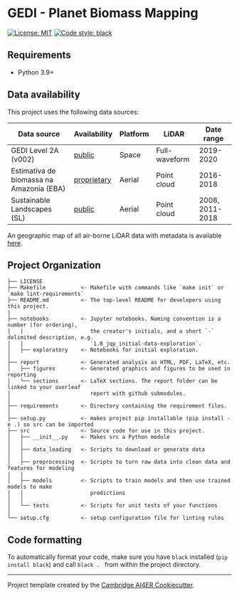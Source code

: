 # GEDI - Planet Biomass Mapping

 [![License: MIT](https://img.shields.io/badge/License-MIT-blue.svg)](https://opensource.org/licenses/MIT)
 <a href="https://github.com/psf/black"><img alt="Code style: black" src="https://img.shields.io/badge/code%20style-black-000000.svg"></a>

## Requirements
- Python 3.9+

## Data availability
This project uses the following data sources:

| Data source                              | Availability                                                                  | Platform | LiDAR         | Date range      |
|------------------------------------------|-------------------------------------------------------------------------------|----------|---------------|-----------------|
| GEDI Level 2A (v002)                     | [public](https://lpdaac.usgs.gov/products/gedi02_av002/)                      | Space    | Full-waveform | 2019-2020       |
| Estimativa de biomassa na Amazonia (EBA) | [proprietary](https://zenodo.org/record/4968706#.YPGe7OhKhEY)                 | Aerial   | Point cloud   | 2016-2018       |
| Sustainable Landscapes (SL)              | [public](https://daac.ornl.gov/CMS/guides/LiDAR_Forest_Inventory_Brazil.html) | Aerial   | Point cloud   | 2008, 2011-2018 |

An geographic map of all air-borne LiDAR data with metadata is available [here](https://simonmathis.org/projects/sequestration/map.html).

## Project Organization
```
├── LICENSE
├── Makefile           <- Makefile with commands like `make init` or `make lint-requirements`
├── README.md          <- The top-level README for developers using this project.
|
├── notebooks          <- Jupyter notebooks. Naming convention is a number (for ordering),
|   |                     the creator's initials, and a short `-` delimited description, e.g.
|   |                     `1.0_jqp_initial-data-exploration`.
│   ├── exploratory    <- Notebooks for initial exploration.
│
├── report             <- Generated analysis as HTML, PDF, LaTeX, etc.
│   ├── figures        <- Generated graphics and figures to be used in reporting
│   └── sections       <- LaTeX sections. The report folder can be linked to your overleaf
|                         report with github submodules.
│
├── requirements       <- Directory containing the requirement files.
│
├── setup.py           <- makes project pip installable (pip install -e .) so src can be imported
├── src                <- Source code for use in this project.
│   ├── __init__.py    <- Makes src a Python module
│   │
│   ├── data_loading   <- Scripts to download or generate data
│   │
│   ├── preprocessing  <- Scripts to turn raw data into clean data and features for modeling
|   |
│   ├── models         <- Scripts to train models and then use trained models to make
│   │                     predictions
│   │
│   └── tests          <- Scripts for unit tests of your functions
│
└── setup.cfg          <- setup configuration file for linting rules
```

## Code formatting
To automatically format your code, make sure you have `black` installed (`pip install black`) and call
```black . ``` 
from within the project directory.

---

Project template created by the [Cambridge AI4ER Cookiecutter](https://github.com/ai4er-cdt/ai4er-cookiecutter).
